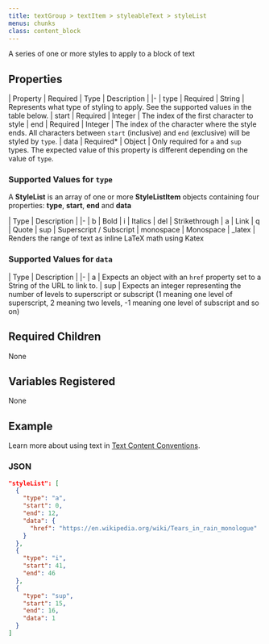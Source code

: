 ```yaml
---
title: textGroup > textItem > styleableText > styleList
menus: chunks
class: content_block
---
```


A series of one or more styles to apply to a block of text

## Properties

| Property | Required | Type | Description |
|-
| type | Required | String | Represents what type of styling to apply. See the supported values in the table below.
| start | Required | Integer | The index of the first character to style
| end | Required | Integer | The index of the character where the style ends. All characters between `start` (inclusive) and `end` (exclusive) will be styled by `type`.
| data | Required\* | Object | Only required for `a` and `sup` types. The expected value of this property is different depending on the value of `type`.

### Supported Values for `type`

A **StyleList** is an array of one or more **StyleListItem** objects containing four properties: **type**, **start**, **end** and **data**

| Type | Description |
|-
| b | Bold
| i | Italics
| del | Strikethrough
| a | Link
| q | Quote
| sup | Superscript / Subscript
| monospace | Monospace
| \_latex | Renders the range of text as inline LaTeX math using Katex

### Supported Values for `data`

| Type | Description |
|-
| a | Expects an object with an `href` property set to a String of the URL to link to.
| sup | Expects an integer representing the number of levels to superscript or subscript (1 meaning one level of superscript, 2 meaning two levels, -1 meaning one level of subscript and so on)

## Required Children

None

## Variables Registered

None

## Example

Learn more about using text in [Text Content Conventions](../text_content.html).

### JSON

```json
"styleList": [
  {
    "type": "a",
    "start": 0,
    "end": 12,
    "data": {
      "href": "https://en.wikipedia.org/wiki/Tears_in_rain_monologue"
    }
  },
  {
    "type": "i",
    "start": 41,
    "end": 46
  },
  {
    "type": "sup",
    "start": 15,
    "end": 16,
    "data": 1
  }
]
```
